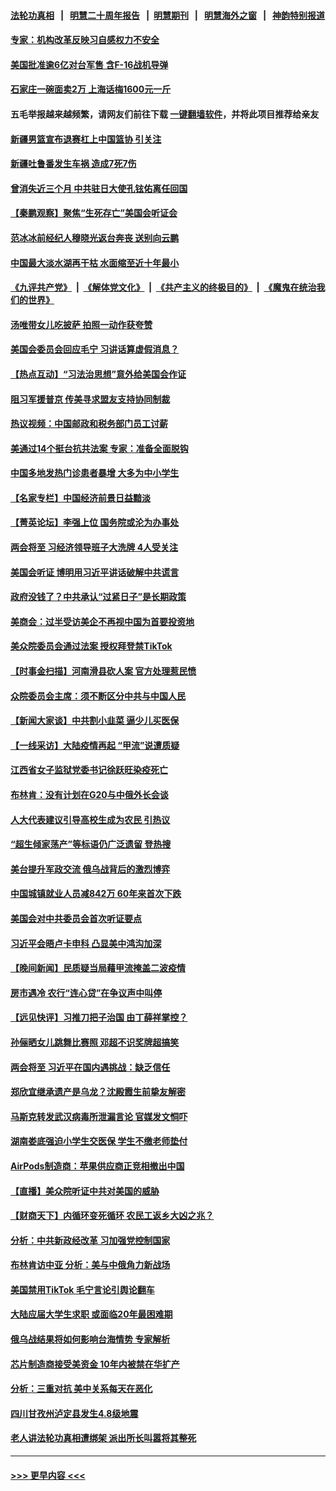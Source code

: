#### [法轮功真相](https://github.com/gfw-breaker/truth/blob/master/README.md?t=0) &nbsp;&nbsp;|&nbsp;&nbsp; [明慧二十周年报告](https://github.com/gfw-breaker/mh-reports/blob/master/README.md?t=0) &nbsp;&nbsp;|&nbsp;&nbsp;[明慧期刊](https://github.com/gfw-breaker/mh-qikan) &nbsp;&nbsp;|&nbsp;&nbsp; [明慧海外之窗](https://github.com/gfw-breaker/mh-news/blob/master/README.md?t=0) &nbsp;&nbsp;|&nbsp;&nbsp; [神韵特别报道](https://github.com/gfw-breaker/mh-news/blob/master/shenyun.md?t=0)
#### [专家：机构改革反映习自感权力不安全](../pages/nsc413/n13940589.md?t=03021543) 
#### [美国批准逾6亿对台军售 含F-16战机导弹](../pages/nsc413/n13941203.md?t=03021543) 
#### [石家庄一碗面卖2万 上海话梅1600元一斤](../pages/nsc413/n13941116.md?t=03021543) 
#### 五毛举报越来越频繁，请网友们前往下载 [一键翻墙软件](https://github.com/gfw-breaker/ssr-accounts)，并将此项目推荐给亲友
#### [新疆男篮宣布退赛杠上中国篮协 引关注](../pages/nsc413/n13941096.md?t=03021543) 
#### [新疆吐鲁番发生车祸 造成7死7伤](../pages/nsc413/n13941106.md?t=03021543) 
#### [曾消失近三个月 中共驻日大使孔铉佑离任回国](../pages/nsc413/n13941226.md?t=03021543) 
#### [【秦鹏观察】聚焦“生死存亡”美国会听证会](../pages/nsc413/n13941040.md?t=03021543) 
#### [范冰冰前经纪人穆晓光返台奔丧 送别向云鹏](../pages/nsc413/n13941039.md?t=03021543) 
#### [中国最大淡水湖再干枯 水面缩至近十年最小](../pages/nsc413/n13941093.md?t=03021543) 
#### [《九评共产党》](https://github.com/begood0513/9ping.md/blob/master/README.md) &nbsp;|&nbsp; [《解体党文化》](../../../../jtdwh.md/blob/master/README.md)  &nbsp;|&nbsp; [《共产主义的终极目的》](../../../../gczydzjmd.md/blob/master/README.md) &nbsp;|&nbsp; [《魔鬼在统治我们的世界》](../../../../mgztzwmdsj.md/blob/master/README.md) 
#### [汤唯带女儿吃披萨 拍照一动作获夸赞](../pages/nsc413/n13940944.md?t=03021543) 
#### [美国会委员会回应毛宁 习讲话算虚假消息？](../pages/nsc413/n13941031.md?t=03021543) 
#### [【热点互动】“习法治思想”意外给美国会作证](../pages/nsc413/n13940999.md?t=03021543) 
#### [阻习军援普京 传美寻求盟友支持协同制裁](../pages/nsc413/n13940971.md?t=03021543) 
#### [热议视频：中国邮政和税务部门员工讨薪](../pages/nsc413/n13940997.md?t=03021543) 
#### [美通过14个挺台抗共法案 专家：准备全面脱钩](../pages/nsc413/n13940906.md?t=03021543) 
#### [中国多地发热门诊患者暴增 大多为中小学生](../pages/nsc413/n13940973.md?t=03021543) 
#### [【名家专栏】中国经济前景日益黯淡](../pages/nsc413/n13940788.md?t=03021543) 
#### [【菁英论坛】李强上位 国务院或沦为办事处](../pages/nsc413/n13940844.md?t=03021543) 
#### [两会将至 习经济领导班子大洗牌 4人受关注](../pages/nsc413/n13940925.md?t=03021543) 
#### [美国会听证 博明用习近平讲话破解中共谎言](../pages/nsc413/n13940898.md?t=03021543) 
#### [政府没钱了？中共承认“过紧日子”是长期政策](../pages/nsc413/n13940921.md?t=03021543) 
#### [美商会：过半受访美企不再视中国为首要投资地](../pages/nsc413/n13940578.md?t=03021543) 
#### [美众院委员会通过法案 授权拜登禁TikTok](../pages/nsc413/n13940834.md?t=03021543) 
#### [【时事金扫描】河南滑县砍人案 官方处理惹民愤](../pages/nsc413/n13940840.md?t=03021543) 
#### [众院委员会主席：须不断区分中共与中国人民](../pages/nsc413/n13940854.md?t=03021543) 
#### [【新闻大家谈】中共割小韭菜 逼少儿买医保](../pages/nsc413/n13940825.md?t=03021543) 
#### [【一线采访】大陆疫情再起 “甲流”说遭质疑](../pages/nsc413/n13939923.md?t=03021543) 
#### [江西省女子监狱党委书记徐跃旺染疫死亡](../pages/nsc413/n13940039.md?t=03021543) 
#### [布林肯：没有计划在G20与中俄外长会谈](../pages/nsc413/n13940782.md?t=03021543) 
#### [人大代表建议引导高校生成为农民 引热议](../pages/nsc413/n13940716.md?t=03021543) 
#### [“超生倾家荡产”等标语仍广泛遗留 登热搜](../pages/nsc413/n13940659.md?t=03021543) 
#### [美台提升军政交流 俄乌战背后的激烈博弈](../pages/nsc413/n13940114.md?t=03021543) 
#### [中国城镇就业人员减842万 60年来首次下跌](../pages/nsc413/n13940594.md?t=03021543) 
#### [美国会对中共委员会首次听证要点](../pages/nsc413/n13940204.md?t=03021543) 
#### [习近平会晤卢卡申科 凸显美中鸿沟加深](../pages/nsc413/n13940174.md?t=03021543) 
#### [【晚间新闻】民质疑当局藉甲流掩盖二波疫情](../pages/nsc413/n13940547.md?t=03021543) 
#### [房市遇冷 农行“连心贷”在争议声中叫停](../pages/nsc413/n13940428.md?t=03021543) 
#### [【远见快评】习推刀把子治国 由丁薛祥掌控？](../pages/nsc413/n13940278.md?t=03021543) 
#### [孙俪晒女儿跳舞比赛照 邓超不识奖牌超搞笑](../pages/nsc413/n13940263.md?t=03021543) 
#### [两会将至 习近平在国内遇挑战：缺乏信任](../pages/nsc413/n13940250.md?t=03021543) 
#### [郑欣宜继承遗产是乌龙？沈殿霞生前挚友解密](../pages/nsc413/n13940169.md?t=03021543) 
#### [马斯克转发武汉病毒所泄漏言论 官媒发文恫吓](../pages/nsc413/n13940151.md?t=03021543) 
#### [湖南娄底强迫小学生交医保 学生不缴老师垫付](../pages/nsc413/n13940213.md?t=03021543) 
#### [AirPods制造商：苹果供应商正竞相撤出中国](../pages/nsc413/n13940125.md?t=03021543) 
#### [【直播】美众院听证中共对美国的威胁](../pages/nsc413/n13939580.md?t=03021543) 
#### [【财商天下】内循环变死循环 农民工返乡大凶之兆？](../pages/nsc413/n13940421.md?t=03021543) 
#### [分析：中共新政经改革 习加强党控制国家](../pages/nsc413/n13939984.md?t=03021543) 
#### [布林肯访中亚 分析：美与中俄角力新战场](../pages/nsc413/n13940139.md?t=03021543) 
#### [美国禁用TikTok  毛宁言论引舆论翻车](../pages/nsc413/n13940092.md?t=03021543) 
#### [大陆应届大学生求职 或面临20年最困难期](../pages/nsc413/n13940043.md?t=03021543) 
#### [俄乌战结果将如何影响台海情势 专家解析](../pages/nsc413/n13939940.md?t=03021543) 
#### [芯片制造商接受美资金 10年内被禁在华扩产](../pages/nsc413/n13940080.md?t=03021543) 
#### [分析：三重对抗 美中关系每天在恶化](../pages/nsc413/n13940095.md?t=03021543) 
#### [四川甘孜州泸定县发生4.8级地震](../pages/nsc413/n13940087.md?t=03021543) 
#### [老人讲法轮功真相遭绑架 派出所长叫嚣将其整死](../pages/nsc413/n13939553.md?t=03021543) 

----
#### [ >>> 更早内容 <<< ](../indexes/nsc413-earlier.md)
